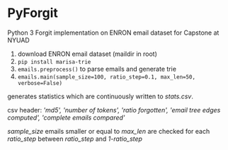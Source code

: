 # PyForgit
Python 3 Forgit implementation on ENRON email dataset for Capstone at NYUAD

1. download ENRON email dataset (maildir in root)
2. ```pip install marisa-trie```
3. ```emails.preprocess()``` to parse emails and generate trie
4. ```emails.main(sample_size=100, ratio_step=0.1, max_len=50, verbose=False)``` 
  
  generates statistics which are continuously written to *stats.csv*. 
  
  csv header: 
  *'md5',
  'number of tokens',
  'ratio forgotten',
  'email tree edges computed',
  'complete emails compared'*
  
  *sample_size* emails smaller or equal to *max_len* are checked for each *ratio_step* between *ratio_step* and *1-ratio_step*
